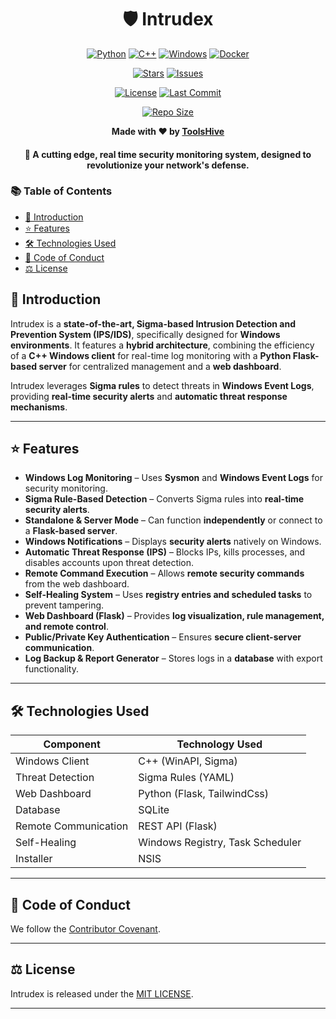 <h1 align="center">🛡️ Intrudex</h1>

<div align="center">

[![Python](https://img.shields.io/badge/PYTHON-3776AB?style=for-the-badge&logo=python&logoColor=white)](https://www.python.org)
[![C++](https://img.shields.io/badge/C++-00599C?style=for-the-badge&logo=cplusplus&logoColor=white)](https://isocpp.org)
[![Windows](https://img.shields.io/badge/Windows-0078D6?style=for-the-badge&logo=windows11&logoColor=white)](https://www.microsoft.com/windows)
[![Docker](https://img.shields.io/badge/Docker-2496ED?style=for-the-badge&logo=docker&logoColor=white)](https://www.docker.com)

[![Stars](https://img.shields.io/github/stars/ToolsHive/Intrudex?style=for-the-badge&logo=github&color=yellow)](https://github.com/ToolsHive/Intrudex/stargazers)
[![Issues](https://img.shields.io/github/issues/ToolsHive/Intrudex?style=for-the-badge&logo=github&color=red)](https://github.com/ToolsHive/Intrudex/issues)

[![License](https://img.shields.io/badge/License-MIT-A855F7?style=for-the-badge&logo=opensourceinitiative&logoColor=white)](https://github.com/ToolsHive/Intrudex/blob/main/LICENSE)
[![Last Commit](https://img.shields.io/github/last-commit/ToolsHive/Intrudex?style=for-the-badge&logo=github&logoColor=white)](https://github.com/ToolsHive/Intrudex/commits/main)

[![Repo Size](https://img.shields.io/github/repo-size/ToolsHive/Intrudex?style=for-the-badge&logo=github&logoColor=white)](https://github.com/ToolsHive/Intrudex)


**Made with ❤️ by [ToolsHive](https://github.com/ToolsHive)**

</div>

<h4 align="center">🚀 A cutting edge, real time security monitoring system, designed to revolutionize your network's defense.</h4>

### 📚 Table of Contents
- [🎯 Introduction](#-introduction)
- [⭐ Features](#-features)
- [🛠️ Technologies Used](#️-technologies-used)
- [📜 Code of Conduct](#-code-of-conduct)
- [⚖️ License](#️-license)

## 🎯 Introduction
Intrudex is a **state-of-the-art, Sigma-based Intrusion Detection and Prevention System (IPS/IDS)**, specifically designed for **Windows environments**. It features a **hybrid architecture**, combining the efficiency of a **C++ Windows client** for real-time log monitoring with a **Python Flask-based server** for centralized management and a **web dashboard**.

Intrudex leverages **Sigma rules** to detect threats in **Windows Event Logs**, providing **real-time security alerts** and **automatic threat response mechanisms**.

---

## ⭐ Features
- **Windows Log Monitoring** – Uses **Sysmon** and **Windows Event Logs** for security monitoring.  
- **Sigma Rule-Based Detection** – Converts Sigma rules into **real-time security alerts**.  
- **Standalone & Server Mode** – Can function **independently** or connect to a **Flask-based server**.  
- **Windows Notifications** – Displays **security alerts** natively on Windows.  
- **Automatic Threat Response (IPS)** – Blocks IPs, kills processes, and disables accounts upon threat detection.  
- **Remote Command Execution** – Allows **remote security commands** from the web dashboard.  
- **Self-Healing System** – Uses **registry entries and scheduled tasks** to prevent tampering.  
- **Web Dashboard (Flask)** – Provides **log visualization, rule management, and remote control**.  
- **Public/Private Key Authentication** – Ensures **secure client-server communication**.  
- **Log Backup & Report Generator** – Stores logs in a **database** with export functionality.  

---

## 🛠️ Technologies Used

| Component | Technology Used |
| --- | --- |
| Windows Client | C++ (WinAPI, Sigma) |
| Threat Detection | Sigma Rules (YAML) |
| Web Dashboard | Python (Flask, TailwindCss) |
| Database | SQLite |
| Remote Communication | REST API (Flask) |
| Self-Healing | Windows Registry, Task Scheduler |
| Installer | NSIS |

---

## 📜 Code of Conduct  
We follow the [Contributor Covenant](https://contributor-covenant.org).  

---

## ⚖️ License
Intrudex is released under the  [MIT LICENSE](LICENSE).

---